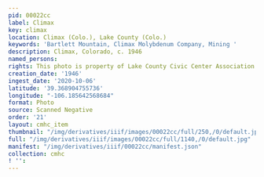 ```yaml
---
pid: 00022cc
label: Climax
key: climax
location: Climax (Colo.), Lake County (Colo.)
keywords: 'Bartlett Mountain, Climax Molybdenum Company, Mining '
description: Climax, Colorado, c. 1946
named_persons: 
rights: This photo is property of Lake County Civic Center Association.
creation_date: '1946'
ingest_date: '2020-10-06'
latitude: '39.368904755736'
longitude: "-106.185642568684"
format: Photo
source: Scanned Negative
order: '21'
layout: cmhc_item
thumbnail: "/img/derivatives/iiif/images/00022cc/full/250,/0/default.jpg"
full: "/img/derivatives/iiif/images/00022cc/full/1140,/0/default.jpg"
manifest: "/img/derivatives/iiif/00022cc/manifest.json"
collection: cmhc
! '': 
---
```

